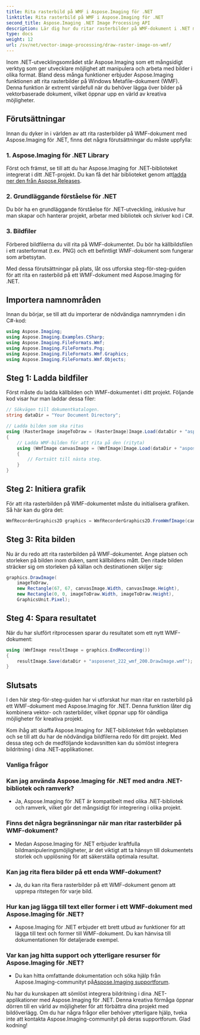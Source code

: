 ```yaml
---
title: Rita rasterbild på WMF i Aspose.Imaging för .NET
linktitle: Rita rasterbild på WMF i Aspose.Imaging för .NET
second_title: Aspose.Imaging .NET Image Processing API
description: Lär dig hur du ritar rasterbilder på WMF-dokument i .NET med Aspose.Imaging. Förbättra dina .NET-projekt med kreativa bildöverlägg.
type: docs
weight: 12
url: /sv/net/vector-image-processing/draw-raster-image-on-wmf/
---
```


Inom .NET-utvecklingsområdet står Aspose.Imaging som ett mångsidigt verktyg som ger utvecklare möjlighet att manipulera och arbeta med bilder i olika format. Bland dess många funktioner erbjuder Aspose.Imaging funktionen att rita rasterbilder på Windows Metafile-dokument (WMF). Denna funktion är extremt värdefull när du behöver lägga över bilder på vektorbaserade dokument, vilket öppnar upp en värld av kreativa möjligheter.

## Förutsättningar

Innan du dyker in i världen av att rita rasterbilder på WMF-dokument med Aspose.Imaging för .NET, finns det några förutsättningar du måste uppfylla:

### 1. Aspose.Imaging för .NET Library

 Först och främst, se till att du har Aspose.Imaging for .NET-biblioteket integrerat i ditt .NET-projekt. Du kan få det här biblioteket genom att[ladda ner den från Aspose.Releases](https://releases.aspose.com/imaging/net/).

### 2. Grundläggande förståelse för .NET

Du bör ha en grundläggande förståelse för .NET-utveckling, inklusive hur man skapar och hanterar projekt, arbetar med bibliotek och skriver kod i C#.

### 3. Bildfiler

Förbered bildfilerna du vill rita på WMF-dokumentet. Du bör ha källbildsfilen i ett rasterformat (t.ex. PNG) och ett befintligt WMF-dokument som fungerar som arbetsytan.

Med dessa förutsättningar på plats, låt oss utforska steg-för-steg-guiden för att rita en rasterbild på ett WMF-dokument med Aspose.Imaging för .NET.

## Importera namnområden

Innan du börjar, se till att du importerar de nödvändiga namnrymden i din C#-kod:

```csharp
using Aspose.Imaging;
using Aspose.Imaging.Examples.CSharp;
using Aspose.Imaging.FileFormats.Wmf;
using Aspose.Imaging.FileFormats.Png;
using Aspose.Imaging.FileFormats.Wmf.Graphics;
using Aspose.Imaging.FileFormats.Wmf.Objects;
```

## Steg 1: Ladda bildfiler

Först måste du ladda källbilden och WMF-dokumentet i ditt projekt. Följande kod visar hur man laddar dessa filer:

```csharp
// Sökvägen till dokumentkatalogen.
string dataDir = "Your Document Directory";

// Ladda bilden som ska ritas
using (RasterImage imageToDraw = (RasterImage)Image.Load(dataDir + "asposenet_220_src01.png"))
{
    // Ladda WMF-bilden för att rita på den (rityta)
    using (WmfImage canvasImage = (WmfImage)Image.Load(dataDir + "asposenet_222_wmf_200.wmf"))
    {
        // Fortsätt till nästa steg.
    }
}
```

## Steg 2: Initiera grafik

För att rita rasterbilden på WMF-dokumentet måste du initialisera grafiken. Så här kan du göra det:

```csharp
WmfRecorderGraphics2D graphics = WmfRecorderGraphics2D.FromWmfImage(canvasImage);
```

## Steg 3: Rita bilden

Nu är du redo att rita rasterbilden på WMF-dokumentet. Ange platsen och storleken på bilden inom duken, samt källbildens mått. Den ritade bilden sträcker sig om storleken på källan och destinationen skiljer sig:

```csharp
graphics.DrawImage(
    imageToDraw,
    new Rectangle(67, 67, canvasImage.Width, canvasImage.Height),
    new Rectangle(0, 0, imageToDraw.Width, imageToDraw.Height),
    GraphicsUnit.Pixel);
```

## Steg 4: Spara resultatet

När du har slutfört ritprocessen sparar du resultatet som ett nytt WMF-dokument:

```csharp
using (WmfImage resultImage = graphics.EndRecording())
{
    resultImage.Save(dataDir + "asposenet_222_wmf_200.DrawImage.wmf");
}
```

## Slutsats

I den här steg-för-steg-guiden har vi utforskat hur man ritar en rasterbild på ett WMF-dokument med Aspose.Imaging för .NET. Denna funktion låter dig kombinera vektor- och rasterbilder, vilket öppnar upp för oändliga möjligheter för kreativa projekt.

Kom ihåg att skaffa Aspose.Imaging for .NET-biblioteket från webbplatsen och se till att du har de nödvändiga bildfilerna redo för ditt projekt. Med dessa steg och de medföljande kodavsnitten kan du sömlöst integrera bildritning i dina .NET-applikationer.

### Vanliga frågor

### Kan jag använda Aspose.Imaging för .NET med andra .NET-bibliotek och ramverk?
   - Ja, Aspose.Imaging för .NET är kompatibelt med olika .NET-bibliotek och ramverk, vilket gör det mångsidigt för integrering i olika projekt.

### Finns det några begränsningar när man ritar rasterbilder på WMF-dokument?
   - Medan Aspose.Imaging för .NET erbjuder kraftfulla bildmanipuleringsmöjligheter, är det viktigt att ta hänsyn till dokumentets storlek och upplösning för att säkerställa optimala resultat.

### Kan jag rita flera bilder på ett enda WMF-dokument?
   - Ja, du kan rita flera rasterbilder på ett WMF-dokument genom att upprepa ritstegen för varje bild.

### Hur kan jag lägga till text eller former i ett WMF-dokument med Aspose.Imaging för .NET?
   - Aspose.Imaging för .NET erbjuder ett brett utbud av funktioner för att lägga till text och former till WMF-dokument. Du kan hänvisa till dokumentationen för detaljerade exempel.

### Var kan jag hitta support och ytterligare resurser för Aspose.Imaging för .NET?
   -  Du kan hitta omfattande dokumentation och söka hjälp från Aspose.Imaging-communityt på[Aspose.Imaging supportforum](https://forum.aspose.com/).


Nu har du kunskapen att sömlöst integrera bildritning i dina .NET-applikationer med Aspose.Imaging för .NET. Denna kreativa förmåga öppnar dörren till en värld av möjligheter för att förbättra dina projekt med bildöverlägg. Om du har några frågor eller behöver ytterligare hjälp, tveka inte att kontakta Aspose.Imaging-communityt på deras supportforum. Glad kodning!
